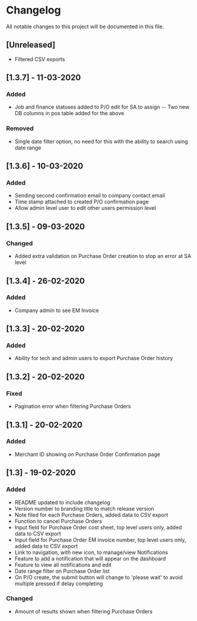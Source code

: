 # Changelog
All notable changes to this project will be documented in this file.

## [Unreleased]

- Filtered CSV exports

## [1.3.7] - 11-03-2020
### Added
- Job and finance statuses added to P/O edit for SA to assign
-- Two new DB columns in pos table added for the above

### Removed
- Single date filter option, no need for this with the ability to search using date range

## [1.3.6] - 10-03-2020
### Added
- Sending second confirmation email to company contact email
- Time stamp attached to created P/O confirmation page
- Allow admin level user to edit other users permission level

## [1.3.5] - 09-03-2020
### Changed
- Added extra validation on Purchase Order creation to stop an error at SA level

## [1.3.4] - 26-02-2020
### Added
- Company admin to see EM Invoice

## [1.3.3] - 20-02-2020
### Added
- Ability for tech and admin users to export Purchase Order history

## [1.3.2] - 20-02-2020
### Fixed
- Pagination error when filtering Purchase Orders

## [1.3.1] - 20-02-2020
### Added
- Merchant ID showing on Purchase Order Confirmation page

## [1.3] - 19-02-2020
### Added
- README updated to include changelog
- Version number to branding title to match release version
- Note filed for each Purchase Orders, added data to CSV export
- Function to cancel Purchase Orders
- Input field for Purchase Order cost sheet, top level users only, added data to CSV export
- Input field for Purchase Order EM invoice number, top level users only, added data to CSV export
- Link to navigation, with new icon, to manage/view Notifications
- Feature to add a notification that will appear on the dashboard
- Feature to view all notifications and edit
- Date range filter on Purchase Order list
- On P/O create, the submit button will change to 'please wait' to avoid multiple pressed if delay completing

### Changed
- Amount of results shown when filtering Purchase Orders
